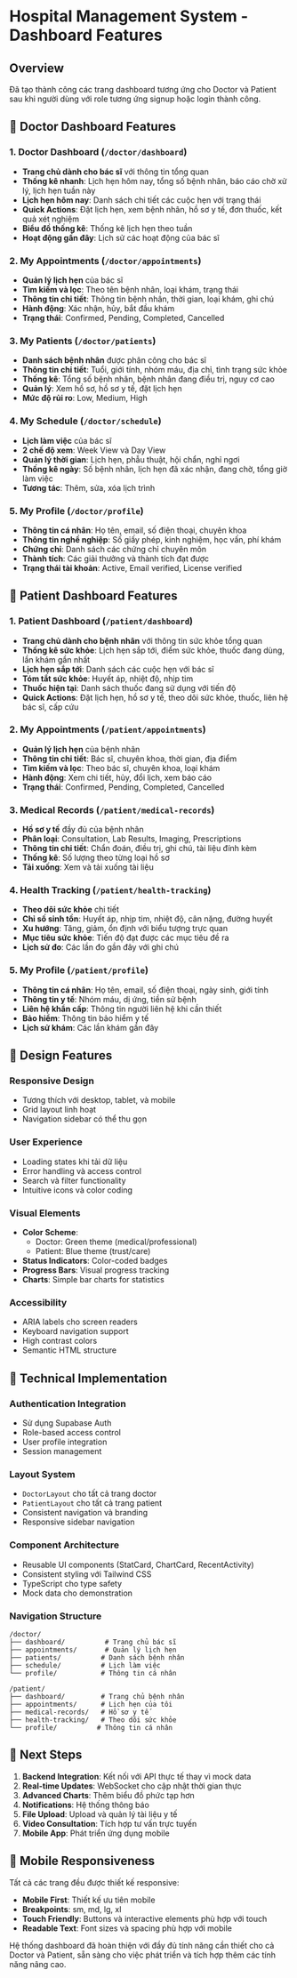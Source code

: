 # Hospital Management System - Dashboard Features

## Overview
Đã tạo thành công các trang dashboard tương ứng cho Doctor và Patient sau khi người dùng với role tương ứng signup hoặc login thành công.

## 🏥 Doctor Dashboard Features

### 1. **Doctor Dashboard** (`/doctor/dashboard`)
- **Trang chủ dành cho bác sĩ** với thông tin tổng quan
- **Thống kê nhanh**: Lịch hẹn hôm nay, tổng số bệnh nhân, báo cáo chờ xử lý, lịch hẹn tuần này
- **Lịch hẹn hôm nay**: Danh sách chi tiết các cuộc hẹn với trạng thái
- **Quick Actions**: Đặt lịch hẹn, xem bệnh nhân, hồ sơ y tế, đơn thuốc, kết quả xét nghiệm
- **Biểu đồ thống kê**: Thống kê lịch hẹn theo tuần
- **Hoạt động gần đây**: Lịch sử các hoạt động của bác sĩ

### 2. **My Appointments** (`/doctor/appointments`)
- **Quản lý lịch hẹn** của bác sĩ
- **Tìm kiếm và lọc**: Theo tên bệnh nhân, loại khám, trạng thái
- **Thông tin chi tiết**: Thông tin bệnh nhân, thời gian, loại khám, ghi chú
- **Hành động**: Xác nhận, hủy, bắt đầu khám
- **Trạng thái**: Confirmed, Pending, Completed, Cancelled

### 3. **My Patients** (`/doctor/patients`)
- **Danh sách bệnh nhân** được phân công cho bác sĩ
- **Thông tin chi tiết**: Tuổi, giới tính, nhóm máu, địa chỉ, tình trạng sức khỏe
- **Thống kê**: Tổng số bệnh nhân, bệnh nhân đang điều trị, nguy cơ cao
- **Quản lý**: Xem hồ sơ, hồ sơ y tế, đặt lịch hẹn
- **Mức độ rủi ro**: Low, Medium, High

### 4. **My Schedule** (`/doctor/schedule`)
- **Lịch làm việc** của bác sĩ
- **2 chế độ xem**: Week View và Day View
- **Quản lý thời gian**: Lịch hẹn, phẫu thuật, hội chẩn, nghỉ ngơi
- **Thống kê ngày**: Số bệnh nhân, lịch hẹn đã xác nhận, đang chờ, tổng giờ làm việc
- **Tương tác**: Thêm, sửa, xóa lịch trình

### 5. **My Profile** (`/doctor/profile`)
- **Thông tin cá nhân**: Họ tên, email, số điện thoại, chuyên khoa
- **Thông tin nghề nghiệp**: Số giấy phép, kinh nghiệm, học vấn, phí khám
- **Chứng chỉ**: Danh sách các chứng chỉ chuyên môn
- **Thành tích**: Các giải thưởng và thành tích đạt được
- **Trạng thái tài khoản**: Active, Email verified, License verified

## 👤 Patient Dashboard Features

### 1. **Patient Dashboard** (`/patient/dashboard`)
- **Trang chủ dành cho bệnh nhân** với thông tin sức khỏe tổng quan
- **Thống kê sức khỏe**: Lịch hẹn sắp tới, điểm sức khỏe, thuốc đang dùng, lần khám gần nhất
- **Lịch hẹn sắp tới**: Danh sách các cuộc hẹn với bác sĩ
- **Tóm tắt sức khỏe**: Huyết áp, nhiệt độ, nhịp tim
- **Thuốc hiện tại**: Danh sách thuốc đang sử dụng với tiến độ
- **Quick Actions**: Đặt lịch hẹn, hồ sơ y tế, theo dõi sức khỏe, thuốc, liên hệ bác sĩ, cấp cứu

### 2. **My Appointments** (`/patient/appointments`)
- **Quản lý lịch hẹn** của bệnh nhân
- **Thông tin chi tiết**: Bác sĩ, chuyên khoa, thời gian, địa điểm
- **Tìm kiếm và lọc**: Theo bác sĩ, chuyên khoa, loại khám
- **Hành động**: Xem chi tiết, hủy, đổi lịch, xem báo cáo
- **Trạng thái**: Confirmed, Pending, Completed, Cancelled

### 3. **Medical Records** (`/patient/medical-records`)
- **Hồ sơ y tế** đầy đủ của bệnh nhân
- **Phân loại**: Consultation, Lab Results, Imaging, Prescriptions
- **Thông tin chi tiết**: Chẩn đoán, điều trị, ghi chú, tài liệu đính kèm
- **Thống kê**: Số lượng theo từng loại hồ sơ
- **Tải xuống**: Xem và tải xuống tài liệu

### 4. **Health Tracking** (`/patient/health-tracking`)
- **Theo dõi sức khỏe** chi tiết
- **Chỉ số sinh tồn**: Huyết áp, nhịp tim, nhiệt độ, cân nặng, đường huyết
- **Xu hướng**: Tăng, giảm, ổn định với biểu tượng trực quan
- **Mục tiêu sức khỏe**: Tiến độ đạt được các mục tiêu đề ra
- **Lịch sử đo**: Các lần đo gần đây với ghi chú

### 5. **My Profile** (`/patient/profile`)
- **Thông tin cá nhân**: Họ tên, email, số điện thoại, ngày sinh, giới tính
- **Thông tin y tế**: Nhóm máu, dị ứng, tiền sử bệnh
- **Liên hệ khẩn cấp**: Thông tin người liên hệ khi cần thiết
- **Bảo hiểm**: Thông tin bảo hiểm y tế
- **Lịch sử khám**: Các lần khám gần đây

## 🎨 Design Features

### **Responsive Design**
- Tương thích với desktop, tablet, và mobile
- Grid layout linh hoạt
- Navigation sidebar có thể thu gọn

### **User Experience**
- Loading states khi tải dữ liệu
- Error handling và access control
- Search và filter functionality
- Intuitive icons và color coding

### **Visual Elements**
- **Color Scheme**: 
  - Doctor: Green theme (medical/professional)
  - Patient: Blue theme (trust/care)
- **Status Indicators**: Color-coded badges
- **Progress Bars**: Visual progress tracking
- **Charts**: Simple bar charts for statistics

### **Accessibility**
- ARIA labels cho screen readers
- Keyboard navigation support
- High contrast colors
- Semantic HTML structure

## 🔧 Technical Implementation

### **Authentication Integration**
- Sử dụng Supabase Auth
- Role-based access control
- User profile integration
- Session management

### **Layout System**
- `DoctorLayout` cho tất cả trang doctor
- `PatientLayout` cho tất cả trang patient
- Consistent navigation và branding
- Responsive sidebar navigation

### **Component Architecture**
- Reusable UI components (StatCard, ChartCard, RecentActivity)
- Consistent styling với Tailwind CSS
- TypeScript cho type safety
- Mock data cho demonstration

### **Navigation Structure**
```
/doctor/
├── dashboard/          # Trang chủ bác sĩ
├── appointments/       # Quản lý lịch hẹn
├── patients/          # Danh sách bệnh nhân
├── schedule/          # Lịch làm việc
└── profile/           # Thông tin cá nhân

/patient/
├── dashboard/         # Trang chủ bệnh nhân
├── appointments/      # Lịch hẹn của tôi
├── medical-records/   # Hồ sơ y tế
├── health-tracking/   # Theo dõi sức khỏe
└── profile/          # Thông tin cá nhân
```

## 🚀 Next Steps

1. **Backend Integration**: Kết nối với API thực tế thay vì mock data
2. **Real-time Updates**: WebSocket cho cập nhật thời gian thực
3. **Advanced Charts**: Thêm biểu đồ phức tạp hơn
4. **Notifications**: Hệ thống thông báo
5. **File Upload**: Upload và quản lý tài liệu y tế
6. **Video Consultation**: Tích hợp tư vấn trực tuyến
7. **Mobile App**: Phát triển ứng dụng mobile

## 📱 Mobile Responsiveness

Tất cả các trang đều được thiết kế responsive:
- **Mobile First**: Thiết kế ưu tiên mobile
- **Breakpoints**: sm, md, lg, xl
- **Touch Friendly**: Buttons và interactive elements phù hợp với touch
- **Readable Text**: Font sizes và spacing phù hợp với mobile

Hệ thống dashboard đã hoàn thiện với đầy đủ tính năng cần thiết cho cả Doctor và Patient, sẵn sàng cho việc phát triển và tích hợp thêm các tính năng nâng cao.
